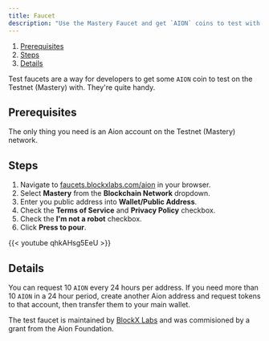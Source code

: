 ```yaml
---
title: Faucet
description: "Use the Mastery Faucet and get `AION` coins to test with."
---
```


1. [Prerequisites](#prerequisites)
2. [Steps](#steps)
3. [Details](#details)

Test faucets are a way for developers to get some `AION` coin to test on the Testnet (Mastery) with. They're quite handy.

## Prerequisites

The only thing you need is an Aion account on the Testnet (Mastery) network.

## Steps

1. Navigate to [faucets.blockxlabs.com/aion](https://faucets.blockxlabs.com/aion) in your browser.
2. Select **Mastery** from the **Blockchain Network** dropdown.
3. Enter you public address into **Wallet/Public Address**.
4. Check the **Terms of Service** and **Privacy Policy** checkbox.
5. Check the **I'm not a robot** checkbox.
6. Click **Press to pour**.

{{< youtube qhkAHsg5EeU >}}

## Details

You can request 10 `AION` every 24 hours per address. If you need more than 10 `AION` in a 24 hour period, create another Aion address and request tokens to that account, then transfer them to your main wallet.

The test faucet is maintained by [BlockX Labs](https://www.blockxlabs.com/) and was commisioned by a grant from the Aion Foundation.